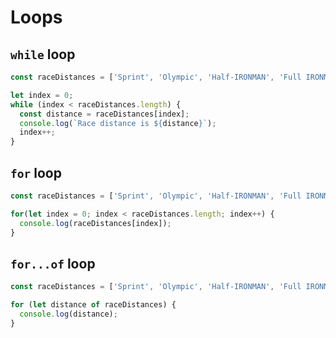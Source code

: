 # Loops 

## `while` loop

```javascript 
const raceDistances = ['Sprint', 'Olympic', 'Half-IRONMAN', 'Full IRONMAN']; 
```

```javascript 
let index = 0; 
while (index < raceDistances.length) {
  const distance = raceDistances[index]; 
  console.log(`Race distance is ${distance}`); 
  index++; 
}
```


## `for` loop

```javascript 
const raceDistances = ['Sprint', 'Olympic', 'Half-IRONMAN', 'Full IRONMAN']; 
```

```javascript
for(let index = 0; index < raceDistances.length; index++) {
  console.log(raceDistances[index]); 
}
```


## `for...of` loop

```javascript 
const raceDistances = ['Sprint', 'Olympic', 'Half-IRONMAN', 'Full IRONMAN']; 
```

```javascript 
for (let distance of raceDistances) {
  console.log(distance); 
}
```
